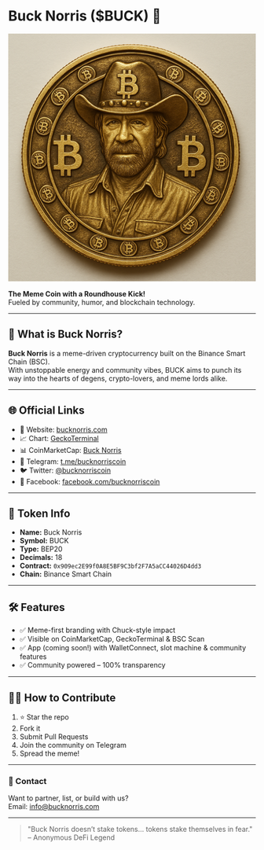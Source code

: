 # Buck Norris ($BUCK) 🥋

![Buck Norris Logo](./logo.png)

**The Meme Coin with a Roundhouse Kick!**  
Fueled by community, humor, and blockchain technology.

---

## 🚀 What is Buck Norris?

**Buck Norris** is a meme-driven cryptocurrency built on the Binance Smart Chain (BSC).  
With unstoppable energy and community vibes, BUCK aims to punch its way into the hearts of degens, crypto-lovers, and meme lords alike.

---

## 🌐 Official Links

- 🔗 Website: [bucknorris.com](https://www.bucknorris.com)
- 📈 Chart: [GeckoTerminal](https://www.geckoterminal.com/bsc/pools/0x...)
- 📊 CoinMarketCap: [Buck Norris](https://coinmarketcap.com/currencies/buck-norris)
- 💬 Telegram: [t.me/bucknorriscoin](https://t.me/bucknorriscoin)
- 🐦 Twitter: [@bucknorriscoin](https://twitter.com/bucknorriscoin)
- 📘 Facebook: [facebook.com/bucknorriscoin](https://facebook.com/bucknorriscoin)

---

## 💼 Token Info

- **Name:** Buck Norris  
- **Symbol:** BUCK  
- **Type:** BEP20  
- **Decimals:** 18  
- **Contract:** `0x909ec2E99f0A8E5BF9C3bf2F7A5aCC44026D4dd3`  
- **Chain:** Binance Smart Chain

---

## 🛠️ Features

- ✅ Meme-first branding with Chuck-style impact  
- ✅ Visible on CoinMarketCap, GeckoTerminal & BSC Scan  
- ✅ App (coming soon!) with WalletConnect, slot machine & community features  
- ✅ Community powered – 100% transparency  

---

## 🧑‍💻 How to Contribute

1. ⭐ Star the repo  
2. Fork it  
3. Submit Pull Requests  
4. Join the community on Telegram  
5. Spread the meme!

---

### 📩 Contact

Want to partner, list, or build with us?  
Email: [info@bucknorris.com](mailto:info@bucknorris.com)

---

> "Buck Norris doesn’t stake tokens… tokens stake themselves in fear."  
> – Anonymous DeFi Legend
